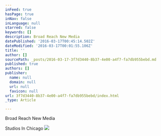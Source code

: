 ```yaml
---
inFeed: true
hasPage: true
inNav: false
inLanguage: null
starred: false
keywords: []
description: Broad Reach New Media
datePublished: '2016-03-17T00:45:14.502Z'
dateModified: '2016-03-17T00:01:55.106Z'
title: ''
author: []
sourcePath: _posts/2016-03-17-3f7d3440-8b37-4e00-a4f7-fa7db955bebd.md
published: true
authors: []
publisher:
  name: null
  domain: null
  url: null
  favicon: null
url: 3f7d3440-8b37-4e00-a4f7-fa7db955bebd/index.html
_type: Article

---
```

Broad Reach New Media

Studios In Chicago
![](https://the-grid-user-content.s3-us-west-2.amazonaws.com/ea1c33f4-584b-4aa8-8d77-1cbc757c524a.gif)